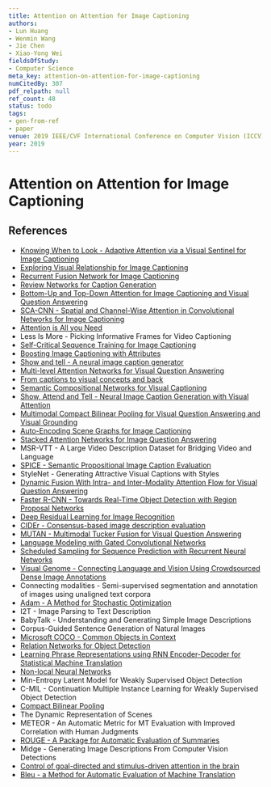 ```yaml
---
title: Attention on Attention for Image Captioning
authors:
- Lun Huang
- Wenmin Wang
- Jie Chen
- Xiao-Yong Wei
fieldsOfStudy:
- Computer Science
meta_key: attention-on-attention-for-image-captioning
numCitedBy: 307
pdf_relpath: null
ref_count: 48
status: todo
tags:
- gen-from-ref
- paper
venue: 2019 IEEE/CVF International Conference on Computer Vision (ICCV)
year: 2019
---
```


# Attention on Attention for Image Captioning

## References

- [Knowing When to Look - Adaptive Attention via a Visual Sentinel for Image Captioning](./knowing-when-to-look-adaptive-attention-via-a-visual-sentinel-for-image-captioning.md)
- [Exploring Visual Relationship for Image Captioning](./exploring-visual-relationship-for-image-captioning.md)
- [Recurrent Fusion Network for Image Captioning](./recurrent-fusion-network-for-image-captioning.md)
- [Review Networks for Caption Generation](./review-networks-for-caption-generation.md)
- [Bottom-Up and Top-Down Attention for Image Captioning and Visual Question Answering](./bottom-up-and-top-down-attention-for-image-captioning-and-visual-question-answering.md)
- [SCA-CNN - Spatial and Channel-Wise Attention in Convolutional Networks for Image Captioning](./sca-cnn-spatial-and-channel-wise-attention-in-convolutional-networks-for-image-captioning.md)
- [Attention is All you Need](./attention-is-all-you-need.md)
- Less Is More - Picking Informative Frames for Video Captioning
- [Self-Critical Sequence Training for Image Captioning](./self-critical-sequence-training-for-image-captioning.md)
- [Boosting Image Captioning with Attributes](./boosting-image-captioning-with-attributes.md)
- [Show and tell - A neural image caption generator](./show-and-tell-a-neural-image-caption-generator.md)
- [Multi-level Attention Networks for Visual Question Answering](./multi-level-attention-networks-for-visual-question-answering.md)
- [From captions to visual concepts and back](./from-captions-to-visual-concepts-and-back.md)
- [Semantic Compositional Networks for Visual Captioning](./semantic-compositional-networks-for-visual-captioning.md)
- [Show, Attend and Tell - Neural Image Caption Generation with Visual Attention](./show-attend-and-tell-neural-image-caption-generation-with-visual-attention.md)
- [Multimodal Compact Bilinear Pooling for Visual Question Answering and Visual Grounding](./multimodal-compact-bilinear-pooling-for-visual-question-answering-and-visual-grounding.md)
- [Auto-Encoding Scene Graphs for Image Captioning](./auto-encoding-scene-graphs-for-image-captioning.md)
- [Stacked Attention Networks for Image Question Answering](./stacked-attention-networks-for-image-question-answering.md)
- MSR-VTT - A Large Video Description Dataset for Bridging Video and Language
- [SPICE - Semantic Propositional Image Caption Evaluation](./spice-semantic-propositional-image-caption-evaluation.md)
- StyleNet - Generating Attractive Visual Captions with Styles
- [Dynamic Fusion With Intra- and Inter-Modality Attention Flow for Visual Question Answering](./dynamic-fusion-with-intra-and-inter-modality-attention-flow-for-visual-question-answering.md)
- [Faster R-CNN - Towards Real-Time Object Detection with Region Proposal Networks](./faster-r-cnn-towards-real-time-object-detection-with-region-proposal-networks.md)
- [Deep Residual Learning for Image Recognition](./deep-residual-learning-for-image-recognition.md)
- [CIDEr - Consensus-based image description evaluation](./cider-consensus-based-image-description-evaluation.md)
- [MUTAN - Multimodal Tucker Fusion for Visual Question Answering](./mutan-multimodal-tucker-fusion-for-visual-question-answering.md)
- [Language Modeling with Gated Convolutional Networks](./language-modeling-with-gated-convolutional-networks.md)
- [Scheduled Sampling for Sequence Prediction with Recurrent Neural Networks](./scheduled-sampling-for-sequence-prediction-with-recurrent-neural-networks.md)
- [Visual Genome - Connecting Language and Vision Using Crowdsourced Dense Image Annotations](./visual-genome-connecting-language-and-vision-using-crowdsourced-dense-image-annotations.md)
- Connecting modalities - Semi-supervised segmentation and annotation of images using unaligned text corpora
- [Adam - A Method for Stochastic Optimization](./adam-a-method-for-stochastic-optimization.md)
- I2T - Image Parsing to Text Description
- BabyTalk - Understanding and Generating Simple Image Descriptions
- Corpus-Guided Sentence Generation of Natural Images
- [Microsoft COCO - Common Objects in Context](./microsoft-coco-common-objects-in-context.md)
- [Relation Networks for Object Detection](./relation-networks-for-object-detection.md)
- [Learning Phrase Representations using RNN Encoder-Decoder for Statistical Machine Translation](./learning-phrase-representations-using-rnn-encoder-decoder-for-statistical-machine-translation.md)
- [Non-local Neural Networks](./non-local-neural-networks.md)
- Min-Entropy Latent Model for Weakly Supervised Object Detection
- C-MIL - Continuation Multiple Instance Learning for Weakly Supervised Object Detection
- [Compact Bilinear Pooling](./compact-bilinear-pooling.md)
- The Dynamic Representation of Scenes
- METEOR - An Automatic Metric for MT Evaluation with Improved Correlation with Human Judgments
- [ROUGE - A Package for Automatic Evaluation of Summaries](./rouge-a-package-for-automatic-evaluation-of-summaries.md)
- Midge - Generating Image Descriptions From Computer Vision Detections
- [Control of goal-directed and stimulus-driven attention in the brain](./control-of-goal-directed-and-stimulus-driven-attention-in-the-brain.md)
- [Bleu - a Method for Automatic Evaluation of Machine Translation](./bleu-a-method-for-automatic-evaluation-of-machine-translation.md)
